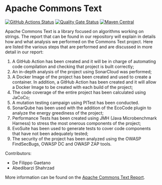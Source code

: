 <!---
 Licensed to the Apache Software Foundation (ASF) under one or more
 contributor license agreements.  See the NOTICE file distributed with
 this work for additional information regarding copyright ownership.
 The ASF licenses this file to You under the Apache License, Version 2.0
 (the "License"); you may not use this file except in compliance with
 the License.  You may obtain a copy of the License at

      http://www.apache.org/licenses/LICENSE-2.0

 Unless required by applicable law or agreed to in writing, software
 distributed under the License is distributed on an "AS IS" BASIS,
 WITHOUT WARRANTIES OR CONDITIONS OF ANY KIND, either express or implied.
 See the License for the specific language governing permissions and
 limitations under the License.
-->
<!---
 +======================================================================+
 |****                                                              ****|
 |****      THIS FILE IS GENERATED BY THE COMMONS BUILD PLUGIN      ****|
 |****                    DO NOT EDIT DIRECTLY                      ****|
 |****                                                              ****|
 +======================================================================+
 | TEMPLATE FILE: readme-md-template.md                                 |
 | commons-build-plugin/trunk/src/main/resources/commons-xdoc-templates |
 +======================================================================+
 |                                                                      |
 | 1) Re-generate using: mvn commons-build:readme-md                    |
 |                                                                      |
 | 2) Set the following properties in the component's pom:              |
 |    - commons.componentid (required, alphabetic, lower case)          |
 |    - commons.release.version (required)                              |
 |                                                                      |
 | 3) Example Properties                                                |
 |                                                                      |
 |  <properties>                                                        |
 |    <commons.componentid>math</commons.componentid>                   |
 |    <commons.release.version>1.2</commons.release.version>            |
 |  </properties>                                                       |
 |                                                                      |
 +======================================================================+
--->
Apache Commons Text
===================

[![GitHub Actions Status](https://github.com/apache/commons-text/workflows/Java%20CI/badge.svg)](https://github.com/apache/commons-text/actions)
[![Quality Gate Status](https://sonarcloud.io/api/project_badges/measure?project=gadf00_commons-text&metric=alert_status)](https://sonarcloud.io/summary/new_code?id=gadf00_commons-text)
[![Maven Central](https://maven-badges.herokuapp.com/maven-central/org.apache.commons/commons-text/badge.svg?gav=true)](https://maven-badges.herokuapp.com/maven-central/org.apache.commons/commons-text/?gav=true)

Apache Commons Text is a library focused on algorithms working on strings.
The report that can be found in our repository will explain in details how and what analysis we performed on the Commons Text project. Here are listed the various steps that are performed and are discussed in more detail in our report:
1. A GitHub Action has been created and it will be in charge of automating code compilation and
checking that project is built correctly;
2. An in-depth analysis of the project using SonarCloud was performed;
3. A Docker Image of the project has been created and used to create a container. In addition, a
GitHub Action has been created and it will allow a Docker Image to be created with each build of the project;
4. The code coverage of the entire project has been calculated using JaCoCo;
5. A mutation testing campaign using PITest has been conducted.
6. SonarQube has been used with the addition of the EcoCode plugin to analyze the energy greediness
of the project;
7. Performance Tests has been created using JMH (Java Microbenchmark Harness) to stress the most
onerous components of the project;
8. EvoSuite has been used to generate tests to cover code components that have not been adequately
tested;
9. The security of the project has been analyzed using the OWASP FindSecBugs, OWASP DC and
OWASP ZAP tools.

Contributors:
- De Filippo Gaetano
- Abedibarzi Shahrzad

More information can be found on the [Apache Commons Text Report](https://github.com/gadf00/commons-text/blob/master/SOFTWARE_DEPENDABILITY.pdf).

